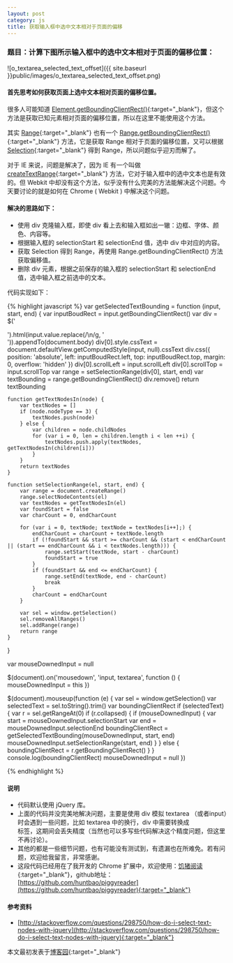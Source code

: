 ```yaml
---
layout: post
category: js
title: 获取输入框中选中文本相对于页面的偏移
---
```


### 题目：计算下图所示输入框中的选中文本相对于页面的偏移位置：

![o_textarea_selected_text_offset]({{ site.baseurl }}public/images/o_textarea_selected_text_offset.png)

#### 首先思考如何获取页面上选中文本相对页面的偏移位置。

很多人可能知道 [Element.getBoundingClientRect()](https://developer.mozilla.org/en-US/docs/Web/API/Element.getBoundingClientRect){:target="_blank"}，但这个方法是获取已知元素相对页面的偏移位置，所以在这里不能使用这个方法。

其实 [Range](https://developer.mozilla.org/en-US/docs/Web/API/range){:target="_blank"} 也有一个 [Range.getBoundingClientRect()](https://developer.mozilla.org/en-US/docs/Web/API/Range.getBoundingClientRect){:target="_blank"} 方法，它是获取 Range 相对于页面的偏移位置，又可以根据 [Selection](https://developer.mozilla.org/en-US/docs/Web/API/Selection){:target="_blank"} 得到 Range，所以问题似乎迎刃而解了。

对于 IE 来说，问题是解决了，因为 IE 有一个叫做 [createTextRange](http://msdn.microsoft.com/en-us/library/ie/ms536401(v=vs.85).aspx){:target="_blank"} 方法，它对于输入框中的选中文本也是有效的。但 Webkit 中却没有这个方法，似乎没有什么完美的方法能解决这个问题。今天要讨论的就是如何在 Chrome ( Webkit ) 中解决这个问题。

#### 解决的思路如下：

- 使用 div 克隆输入框，即使 div 看上去和输入框如出一辙：边框、字体、颜色、内容等。
- 根据输入框的 selectionStart 和 selectionEnd 值，选中 div 中对应的内容。
- 获取 Selection 得到 Range，再使用 Range.getBoundingClientRect() 方法获取偏移值。
- 删除 div 元素，根据之前保存的输入框的 selectionStart 和 selectionEnd 值，选中输入框之前选中的文本。


代码实现如下：

{% highlight javascript %}
var getSelectedTextBounding = function (input, start, end) {
    var inputBoudRect = input.getBoundingClientRect()
    var div = $('<div>').html(input.value.replace(/\n/g, '<br />')).appendTo(document.body)
    div[0].style.cssText = document.defaultView.getComputedStyle(input, null).cssText
    div.css({
        position: 'absolute',
        left: inputBoudRect.left,
        top: inputBoudRect.top,
        margin: 0,
        overflow: 'hidden'
    })
    div[0].scrollLeft = input.scrollLeft
    div[0].scrollTop = input.scrollTop
    var range = setSelectionRange(div[0], start, end)
    var textBounding = range.getBoundingClientRect()
    div.remove()
    return textBounding

    function getTextNodesIn(node) {
        var textNodes = []
        if (node.nodeType == 3) {
            textNodes.push(node)
        } else {
            var children = node.childNodes
            for (var i = 0, len = children.length i < len ++i) {
                textNodes.push.apply(textNodes, getTextNodesIn(children[i]))
            }
        }
        return textNodes
    }

    function setSelectionRange(el, start, end) {
        var range = document.createRange()
        range.selectNodeContents(el)
        var textNodes = getTextNodesIn(el)
        var foundStart = false
        var charCount = 0, endCharCount

        for (var i = 0, textNode; textNode = textNodes[i++];) {
            endCharCount = charCount + textNode.length
            if (!foundStart && start >= charCount && (start < endCharCount || (start == endCharCount && i < textNodes.length))) {
                range.setStart(textNode, start - charCount)
                foundStart = true
            }
            if (foundStart && end <= endCharCount) {
                range.setEnd(textNode, end - charCount)
                break
            }
            charCount = endCharCount
        }

        var sel = window.getSelection()
        sel.removeAllRanges()
        sel.addRange(range)
        return range
    }
}


var mouseDownedInput = null

$(document).on('mousedown', 'input, textarea', function () {
    mouseDownedInput = this
})

$(document).mouseup(function (e) {
    var sel = window.getSelection()
    var selectedText = sel.toString().trim()
    var boundingClientRect
    if (selectedText) {
        var r = sel.getRangeAt(0)
        if (r.collapsed) {
            if (mouseDownedInput) {
                var start = mouseDownedInput.selectionStart
                var end = mouseDownedInput.selectionEnd
                boundingClientRect = getSelectedTextBounding(mouseDownedInput, start, end)
                mouseDownedInput.setSelectionRange(start, end)
            }
        } else {
            boundingClientRect = r.getBoundingClientRect()
        }
    }
    console.log(boundingClientRect)
    mouseDownedInput = null
})
    
{% endhighlight %}

#### 说明

- 代码默认使用 jQuery 库。
- 上面的代码并没完美地解决问题，主要是使用 div 模拟 textarea （或者input）时会遇到一些问题，比如 textarea 中的换行，div 中需要转换成 <br> 标签，这期间会丢失精度（当然也可以多写些代码解决这个精度问题，但这里不再讨论）。
- 其他的都是一些细节问题，也有可能没有测试到，有遗漏也在所难免。若有问题，欢迎给我留言，非常感谢。
- 这段代码已经用在了我开发的 Chrome 扩展中，欢迎使用：[饥猪阅读](https://chrome.google.com/webstore/detail/jfckifkogfenafeakigpkjlifbkklmih){:target="_blank"}，github地址：[https://github.com/huntbao/piggyreader](https://github.com/huntbao/piggyreader){:target="_blank"}



#### 参考资料

- [http://stackoverflow.com/questions/298750/how-do-i-select-text-nodes-with-jquery](http://stackoverflow.com/questions/298750/how-do-i-select-text-nodes-with-jquery){:target="_blank"}

本文最初发表于[博客园](http://www.cnblogs.com/huntbao/p/get-input-selected-text-offset.html){:target="_blank"}